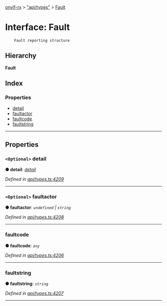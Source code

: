 [onvif-rx](../README.md) > ["api/types"](../modules/_api_types_.md) > [Fault](../interfaces/_api_types_.fault.md)

# Interface: Fault

```
    Fault reporting structure
```

## Hierarchy

**Fault**

## Index

### Properties

* [detail](_api_types_.fault.md#detail)
* [faultactor](_api_types_.fault.md#faultactor)
* [faultcode](_api_types_.fault.md#faultcode)
* [faultstring](_api_types_.fault.md#faultstring)

---

## Properties

<a id="detail"></a>

### `<Optional>` detail

**● detail**: *[detail](_api_types_.fault.md#detail)*

*Defined in [api/types.ts:4209](https://github.com/patrickmichalina/onvif-rx/blob/034e4d6/src/api/types.ts#L4209)*

___
<a id="faultactor"></a>

### `<Optional>` faultactor

**● faultactor**: *`undefined` \| `string`*

*Defined in [api/types.ts:4208](https://github.com/patrickmichalina/onvif-rx/blob/034e4d6/src/api/types.ts#L4208)*

___
<a id="faultcode"></a>

###  faultcode

**● faultcode**: *`any`*

*Defined in [api/types.ts:4206](https://github.com/patrickmichalina/onvif-rx/blob/034e4d6/src/api/types.ts#L4206)*

___
<a id="faultstring"></a>

###  faultstring

**● faultstring**: *`string`*

*Defined in [api/types.ts:4207](https://github.com/patrickmichalina/onvif-rx/blob/034e4d6/src/api/types.ts#L4207)*

___

